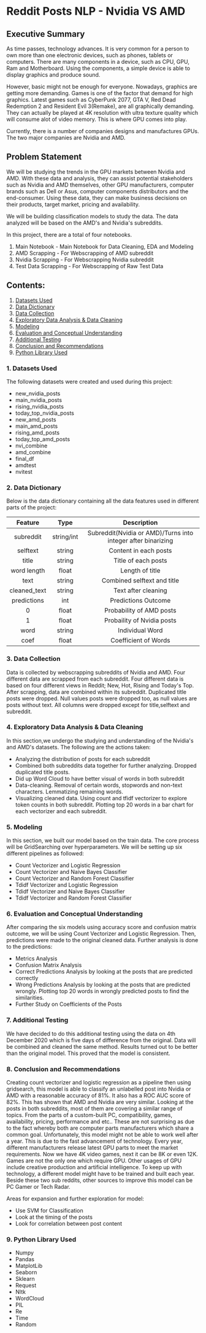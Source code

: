 # Reddit Posts NLP - Nvidia VS AMD 

## Executive Summary
As time passes, technology advances. It is very common for a person to own more than one electronic devices, such as phones, tablets or computers. There are many components in a device, such as CPU, GPU, Ram and Motherboard. Using the components, a simple device is able to display graphics and produce sound.

However, basic might not be enough for everyone. Nowadays, graphics are getting more demanding. Games is one of the factor that demand for high graphics. Latest games such as CyberPunk 2077, GTA V, Red Dead Redemption 2 and Resident Evil 3(Remake), are all graphically demanding. They can actually be played at 4K resolution with ultra texture quality which will consume alot of video memory. This is where GPU comes into play.

Currently, there is a number of companies designs and manufactures GPUs. The two major companies are Nvidia and AMD.

## Problem Statement
We will be studying the trends in the GPU markets between Nvidia and AMD. With these data and analysis, they can assist potential stakeholders such as Nvidia and AMD themselves, other GPU manufacturers, computer brands such as Dell or Asus, computer components distributors and the end-consumer. Using these data, they can make business decisions on their products, target market, pricing and availability.

We will be building classification models to study the data. The data analyzed will be based on the AMD's and Nvidia's subreddits.

In this project, there are a total of four notebooks.
1) Main Notebook - Main Notebook for Data Cleaning, EDA and Modeling
2) AMD Scrapping - For Webscrapping of AMD subreddit
3) Nvidia Scrapping - For Webscrapping Nvidia subreddit
4) Test Data Scrapping - For Webscrapping of Raw Test Data

## Contents:

1. [Datasets Used](#1-Datasets-Used)
2. [Data Dictionary](#2-Data-Dictionary)
3. [Data Collection](#3-Data-Collection)
4. [Exploratory Data Analysis & Data Cleaning](#4-Exploratory-Data-Analysis-&-Data-Cleaning)
5. [Modeling](#5-Modeling)
6. [Evaluation and Conceptual Understanding](#6-Evaluation-and-Conceptual-Understanding)
7. [Additional Testing](#7-Additional-Testing)
8. [Conclusion and Recommendations](#8-Conclusion-and-Recommendations)
9. [Python Library Used](#9-Python-Library-Used)

### 1. Datasets Used
The following datasets were created and used during this project:
- new_nvidia_posts 
- main_nvidia_posts
- rising_nvidia_posts
- today_top_nvidia_posts
- new_amd_posts
- main_amd_posts
- rising_amd_posts
- today_top_amd_posts
- nvi_combine
- amd_combine
- final_df
- amdtest
- nvitest

### 2. Data Dictionary
Below is the data dictionary containing all the data features used in different parts of the project:

|Feature|Type|Description|  
|:---:|:---:|:---:|
|subreddit|string/int|Subreddit(Nvidia or AMD)/Turns into integer after binarizing|
|selftext|string|Content in each posts|  
|title|string|Title of each posts|
|word length|float|Length of title|
|text|string|Combined selftext and title|  
|cleaned_text|string|Text after cleaning|  
|predictions|int|Predictions Outcome|  
|0|float|Probability of AMD posts| 
|1|float|Probaility of Nvidia posts|
|word|string|Individual Word|
|coef|float|Coefficient of Words|

### 3. Data Collection
Data is collected by webscrapping subreddits of Nvidia and AMD. Four different data are scrapped from each subreddit. Four different data is based on four different views in Reddit; New, Hot, Rising and Today's Top.
After scrapping, data are combined within its subreddit. Duplicated title posts were dropped. Null values posts were dropped too, as null values are posts without text. All columns were dropped except for title,selftext and subreddit.

### 4. Exploratory Data Analysis & Data Cleaning
In this section,we undergo the studying and understanding of the Nvidia's and AMD's datasets. The following are the actions taken:
 - Analyzing the distribution of posts for each subreddit
 - Combined both subreddits data together for further analyzing. Dropped duplicated title posts.
 - Did up Word Cloud to have better visual of words in both subreddit
 - Data-cleaning. Removal of certain words, stopwords and non-text characters. Lemmatizing remaining words. 
 - Visualizing cleaned data. Using count and tfidf vectorizer to explore token counts in both subreddit. Plotting top 20 words in a bar chart for each vectorizer and each subreddit. 
 
### 5. Modeling 
In this section, we built our model based on the train data. The core process will be GridSearching over hyperparameters. We will be setting up six different pipelines as followed:
- Count Vectorizer and Logistic Regression
- Count Vectorizer and Naive Bayes Classifier
- Count Vectorizer and Random Forest Classifier
- Tdidf Vectorizer and Logistic Regression
- Tdidf Vectorizer and Naive Bayes Classifier
- Tdidf Vectorizer and Random Forest Classifier

### 6. Evaluation and Conceptual Understanding
After comparing the six models using accuracy score and confusion matrix outcome, we will be using Count Vectorizer and Logistic Regression. 
Then, predictions were made to the original cleaned data. Further analysis is done to the predictions:
- Metrics Analysis
- Confusion Matrix Analysis
- Correct Predictions Analysis by looking at the posts that are predicted correctly
- Wrong Predictions Analysis by looking at the posts that are predicted wrongly. Plotting top 20 words in wrongly predicted posts to find the similarities.
- Further Study on Coefficients of the Posts

### 7. Additional Testing
We have decided to do this additional testing using the data on 4th December 2020 which is five days of difference from the original. Data will be combined and cleaned the same method.
Results turned out to be better than the original model. This proved that the model is consistent.

### 8. Conclusion and Recommendations
Creating count vectorizer and logistic regression as a pipeline then using gridsearch, this model is able to classify an unlabelled post into Nvidia or AMD with a reasonable accuracy of 81%. It also has a ROC AUC score of 82%. This has shown that AMD and Nvidia are very similar. 
Looking at the posts in both subreddits, most of them are covering a similar range of topics. From the parts of a custom-built PC, compatibility, games, availability, pricing, performance and etc.. These are not surprising as due to the fact whereby both are computer parts manufacturers which share a common goal. 
Unfortunately, this model might not be able to work well after a year. This is due to the fast advancement of technology. Every year, different manufacturers release latest GPU parts to meet the market requirements. Now we have 4K video games, next it can be 8K or even 12K. Games are not the only one which require GPU. Other usages of GPU include creative production and artificial intelligence.
To keep up with technology, a different model might have to be trained and built each year. Beside these two sub reddits, other sources to improve this model can be PC Gamer or Tech Radar.

Areas for expansion and further exploration for model:

- Use SVM for Classification
- Look at the timing of the posts 
- Look for correlation between post content

### 9. Python Library Used
- Numpy
- Pandas
- MatplotLib
- Seaborn
- Sklearn
- Request
- Nltk
- WordCloud
- PIL
- Re
- Time
- Random
